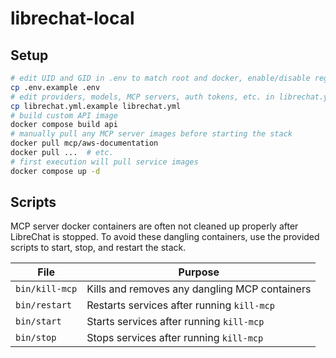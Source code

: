 # librechat-local

## Setup

```bash
# edit UID and GID in .env to match root and docker, enable/disable registration
cp .env.example .env
# edit providers, models, MCP servers, auth tokens, etc. in librechat.yml
cp librechat.yml.example librechat.yml
# build custom API image
docker compose build api
# manually pull any MCP server images before starting the stack
docker pull mcp/aws-documentation
docker pull ...  # etc.
# first execution will pull service images
docker compose up -d
```

## Scripts

MCP server docker containers are often not cleaned up properly after LibreChat
is stopped. To avoid these dangling containers, use the provided scripts to
start, stop, and restart the stack.

| File | Purpose |
|------|---------|
| `bin/kill-mcp` | Kills and removes any dangling MCP containers |
| `bin/restart` | Restarts services after running `kill-mcp` |
| `bin/start` | Starts services after running `kill-mcp` |
| `bin/stop` | Stops services after running `kill-mcp` |
